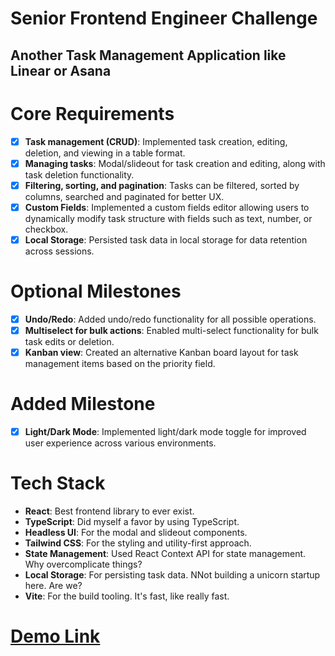 # Senior Frontend Engineer Challenge

## Another  Task Management Application like Linear or Asana

# Core Requirements

- [x] **Task management (CRUD)**: Implemented task creation, editing, deletion, and viewing in a table format.
- [x] **Managing tasks**: Modal/slideout for task creation and editing, along with task deletion functionality.
- [x] **Filtering, sorting, and pagination**: Tasks can be filtered, sorted by columns, searched and paginated for better UX.
- [x] **Custom Fields**: Implemented a custom fields editor allowing users to dynamically modify task structure with fields such as text, number, or checkbox.
- [x] **Local Storage**: Persisted task data in local storage for data retention across sessions.

# Optional Milestones

- [x] **Undo/Redo**: Added undo/redo functionality for all possible operations.
- [x] **Multiselect for bulk actions**: Enabled multi-select functionality for bulk task edits or deletion.
- [x] **Kanban view**: Created an alternative Kanban board layout for task management items based on the priority field.

# Added Milestone

- [x] **Light/Dark Mode**: Implemented light/dark mode toggle for improved user experience across various environments.

# Tech Stack

- **React**: Best frontend library to ever exist.
- **TypeScript**: Did myself a favor by using TypeScript.
- **Headless UI**: For the modal and slideout components.
- **Tailwind CSS**: For the styling and utility-first approach.
- **State Management**: Used React Context API for state management. Why overcomplicate things?
- **Local Storage**: For persisting task data. NNot building a unicorn startup here. Are we?
- **Vite**: For the build tooling. It's fast, like really fast.

# [Demo Link](https://g-frontend-assignment.netlify.app)
